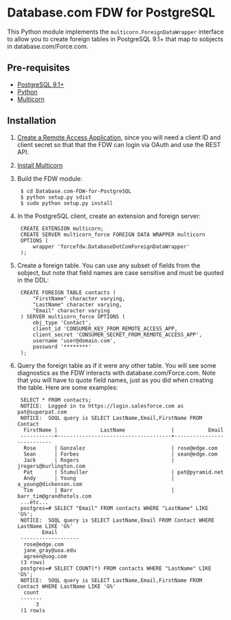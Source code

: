 Database.com FDW for PostgreSQL
===============================

This Python module implements the `multicorn.ForeignDataWrapper` interface to allow you to create foreign tables in PostgreSQL 9.1+ that map to sobjects in database.com/Force.com.

Pre-requisites
--------------

* [PostgreSQL 9.1+](http://www.postgresql.org/)
* [Python](http://python.org/)
* [Multicorn](http://multicorn.org)

Installation
------------

1. [Create a Remote Access Application](http://wiki.developerforce.com/page/Getting_Started_with_the_Force.com_REST_API#Setup), since you will need a client ID and client secret so that that the FDW can login via OAuth and use the REST API.
2. [Install Multicorn](http://multicorn.org/#installation)
3. Build the FDW module:

        $ cd Database.com-FDW-for-PostgreSQL
        $ python setup.py sdist
        $ sudo python setup.py install

4. In the PostgreSQL client, create an extension and foreign server:


        CREATE EXTENSION multicorn;
        CREATE SERVER multicorn_force FOREIGN DATA WRAPPER multicorn
        OPTIONS (
            wrapper 'forcefdw.DatabaseDotComForeignDataWrapper'
        );

5. Create a foreign table. You can use any subset of fields from the sobject, but note that field names are case sensitive and must be quoted in the DDL:

        CREATE FOREIGN TABLE contacts (
            "FirstName" character varying,
            "LastName" character varying,
            "Email" character varying
        ) SERVER multicorn_force OPTIONS (
            obj_type 'Contact',
            client_id 'CONSUMER_KEY_FROM_REMOTE_ACCESS_APP,
            client_secret 'CONSUMER_SECRET_FROM_REMOTE_ACCESS_APP',
            username 'user@domain.com',
            password '********'
        );

6. Query the foreign table as if it were any other table. You will see some diagnostics as the FDW interacts with database.com/Force.com. Note that you will have to quote field names, just as you did when creating the table. Here are some examples:

        SELECT * FROM contacts;
        NOTICE:  Logged in to https://login.salesforce.com as pat@superpat.com
        NOTICE:  SOQL query is SELECT LastName,Email,FirstName FROM Contact
         FirstName |              LastName               |           Email           
        -----------+-------------------------------------+---------------------------
         Rose      | Gonzalez                            | rose@edge.com
         Sean      | Forbes                              | sean@edge.com
         Jack      | Rogers                              | jrogers@burlington.com
         Pat       | Stumuller                           | pat@pyramid.net
         Andy      | Young                               | a_young@dickenson.com
         Tim       | Barr                                | barr_tim@grandhotels.com
        ...etc...
        postgres=# SELECT "Email" FROM contacts WHERE "LastName" LIKE 'G%';
        NOTICE:  SOQL query is SELECT LastName,Email FROM Contact WHERE LastName LIKE 'G%' 
               Email       
        -------------------
         rose@edge.com
         jane_gray@uoa.edu
         agreen@uog.com
        (3 rows)
        postgres=# SELECT COUNT(*) FROM contacts WHERE "LastName" LIKE 'G%';
        NOTICE:  SOQL query is SELECT LastName,Email,FirstName FROM Contact WHERE LastName LIKE 'G%' 
         count 
        -------
             3
        (1 row)s
